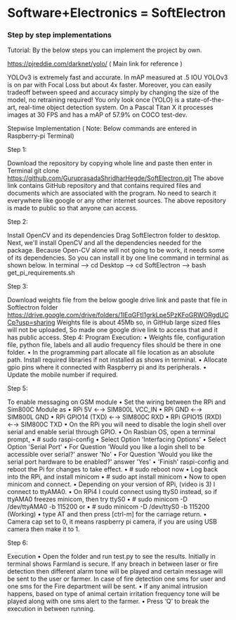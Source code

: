 # Software+Electronics = SoftElectron
### Step by step implementations
Tutorial:
 By the below steps you can implement the project by own.
 
https://pjreddie.com/darknet/yolo/ ( Main link for reference )

YOLOv3 is extremely fast and accurate. In mAP measured at .5 IOU YOLOv3 is on par with Focal Loss but about 4x faster. Moreover, you can easily tradeoff between speed and accuracy simply by changing the size of the model, no retraining required! You only look once (YOLO) is a state-of-the-art, real-time object detection system. On a Pascal Titan X it processes images at 30 FPS and has a mAP of 57.9% on COCO test-dev.

Stepwise Implementation
( Note: Below commands are entered in Raspberry-pi Terminal)

Step 1:

Download the repository by copying whole line and paste then enter in Terminal
git clone https://github.com/GuruprasadaShridharHegde/SoftElectron.git
The above link contains GitHub repository and that contains required files and documents which are associated with the program. No need to search it everywhere like google or any other internet sources. The above repository is made to public so that anyone can access.

Step 2:

Install OpenCV and its dependencies
Drag SoftElectron folder to desktop. Next, we'll install OpenCV and all the dependencies needed for the package. Because Open-CV alone will not going to be work, it needs some of its dependencies. So you can install it by one line command in terminal as shown below.
In terminal
--> cd Desktop
--> cd SoftElectron --> bash get_pi_requirements.sh

Step 3:

Download weights file from the below google drive link and paste that file in Softlectron folder
https://drive.google.com/drive/folders/1IEqGFtI1grkLpe5PzKFoGRWORgdUCCp?usp=sharing
Weights file is about 45Mb so, in GitHub large sized files will not be uploaded, So made one google drive link to access that and it has public access.
Step 4: Program Execution:
•	Weights file, configuration file, python file, labels and all audio frequency files should be there in one folder.
•	In the programming part allocate all file location as an absolute path. Install required libraries if not installed as shows in terminal. 
•	Allocate gpio pins where it connected with Raspberry pi and its peripherals.
•	Update the mobile number if required.

Step 5: 

To enable messaging on GSM module
•	Set the wiring between the RPi and Sim800C Module as
•	RPi 5V ←→ SIM800L VCC_IN
•	RPi GND ←→ SIM800L GND
•	RPi GPIO14 (TXD) ←→ SIM800C RXD
•	RPi GPIO15 (RXD) ←→ SIM800C TXD
•	On the RPi you will need to disable the login shell over serial and enable serial through GPIO.
•	On Rasbian OS, open a terminal prompt,
•	# sudo raspi-config
•	Select Option 'Interfacing Options'
•	Select Option 'Serial Port'
•	For Question 'Would you like a login shell to be accessible over serial?' answer 'No'
•	For Question 'Would you like the serial port hardware to be enabled?' answer 'Yes'
•	'Finish' raspi-config and reboot the Pi for changes to take effect.
•	# sudo reboot now
•	Log back into the RPi, and install minicom
•	# sudo apt install minicom
•	Now to open minicom and connect. 
•	Depending on your version of RPi, (video is 3) I connect to ttyAMA0. 
•	On RPi4 I could connect using ttyS0 instead, so if ttyAMA0 freezes minicom, then try ttyS0
•	# sudo minicom -D /dev/ttyAMA0 -b 115200 
or
•	# sudo minicom -D /dev/ttyS0 -b 115200 (Working)
•	type AT and then press [ctrl-m] for the carriage return.
•	Camera cap set to 0, it means raspberry pi camera, if you are using USB camera then make it to 1.

Step 6: 

Execution
•	Open the folder and run test.py to see the results. Initially in terminal shows Farmland is secure. If any breach in between laser or fire detection then different alarm tone will be played and certain message will be sent to the user or farmer. In case of fire detection one sms for user and one sms for the Fire department will be sent.
•	If any animal intrusion happens, based on type of animal certain irritation frequency tone will be played along with one sms alert to the farmer.
•	Press ‘Q’ to break the execution in between running.
